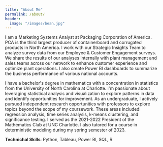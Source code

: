 ```yaml
---
title: "About Me"
permalink: /about/
header:
  image: "/images/bean.jpg"
---
```

I am a Marketing Systems Analyst at Packaging Corporation of America. PCA is the third largest producer of containerboard and corrugated products in North America. I work with our Strategic Insights Team to analyze survey data from our Employee & Customer Engagement surveys. We share the results of our analyses internally with plant management and sales teams across our network to enhance customer experience and optimize plant operations. I also create Power BI dashboards to summarize the business performance of various national accounts. 

I have a bachelor's degree in mathematics with a concentration in statistics from the University of North Carolina at Charlotte. I'm passionate about leveraging statistical analysis and visualization to explore patterns in data and identify opportunities for improvement. As an undergraduate, I actively pursued independent research opportunities with professors to explore topics beyond the scope of my coursework. These areas included regression analysis, time series analysis, k-means clustering, and significance testing. I served as the 2021-2022 President of the Mathematics Club at UNC Charlotte. I also tutored for a course in deterministic modeling during my spring semester of 2023.

**Technichal Skills**: Python, Tableau, Power BI, SQL, R
